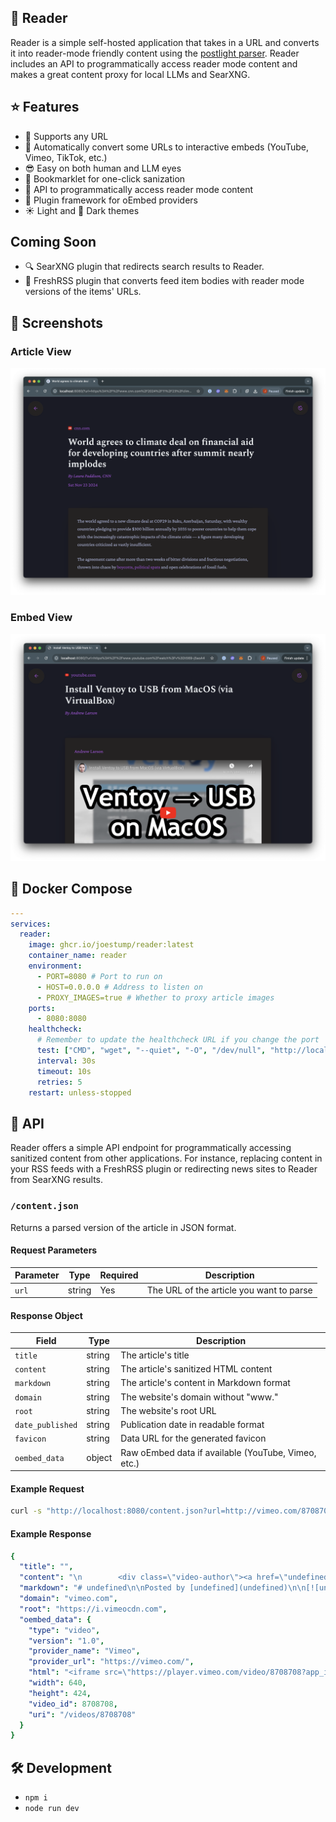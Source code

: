 ## 📖 Reader

Reader is a simple self-hosted application that takes in a URL and converts it into reader-mode friendly content using the [postlight parser](https://github.com/postlight/parser). Reader includes an API to programmatically access reader mode content and makes a great content proxy for local LLMs and SearXNG.

## ⭐️ Features

- 🔗 Supports any URL
- 🎥 Automatically convert some URLs to interactive embeds (YouTube, Vimeo, TikTok, etc.)
- 😎 Easy on both human and LLM eyes
- 🔖 Bookmarklet for one-click sanization
- 🔌 API to programmatically access reader mode content
- 🔌 Plugin framework for oEmbed providers
- ☀️ Light and 🌙 Dark themes

## Coming Soon

- 🔍 SearXNG plugin that redirects search results to Reader.
- 📰 FreshRSS plugin that converts feed item bodies with reader mode versions of the items' URLs.

## 📸 Screenshots

### Article View

![Reader Screenshot](docs/images/screenshot.png)

### Embed View

![Reader Embed Screenshot](docs/images/automatic-oembed.png)

## 🐳 Docker Compose

```yaml
---
services:
  reader:
    image: ghcr.io/joestump/reader:latest
    container_name: reader
    environment:
      - PORT=8080 # Port to run on
      - HOST=0.0.0.0 # Address to listen on
      - PROXY_IMAGES=true # Whether to proxy article images
    ports:
      - 8080:8080
    healthcheck:
      # Remember to update the healthcheck URL if you change the port
      test: ["CMD", "wget", "--quiet", "-O", "/dev/null", "http://localhost:8080"]
      interval: 30s
      timeout: 10s
      retries: 5
    restart: unless-stopped
```

## 🔌 API

Reader offers a simple API endpoint for programmatically accessing sanitized content from other applications. For instance, replacing content in your RSS feeds with a FreshRSS plugin or redirecting news sites to Reader from SearXNG results.

### `/content.json`

Returns a parsed version of the article in JSON format.

#### Request Parameters

| Parameter | Type   | Required | Description                                    |
|-----------|--------|----------|------------------------------------------------|
| `url`     | string | Yes      | The URL of the article you want to parse       |

#### Response Object

| Field            | Type   | Description                                          |
|-----------------|--------|------------------------------------------------------|
| `title`         | string | The article's title                                  |
| `content`       | string | The article's sanitized HTML content                 |
| `markdown`      | string | The article's content in Markdown format             |
| `domain`        | string | The website's domain without "www."                  |
| `root`          | string | The website's root URL                               |
| `date_published`| string | Publication date in readable format                  |
| `favicon`       | string | Data URL for the generated favicon                   |
| `oembed_data`   | object | Raw oEmbed data if available (YouTube, Vimeo, etc.) |

#### Example Request

```bash
curl -s "http://localhost:8080/content.json?url=http://vimeo.com/8708708" | jq
```

#### Example Response

```yaml
{
  "title": "",
  "content": "\n        <div class=\"video-author\"><a href=\"undefined\">undefined</a></div>\n        <div class=\"video-container\">\n          <iframe src=\"https://player.vimeo.com/video/8708708?app_id=122963\" width=\"640\" height=\"424\" frameborder=\"0\" allow=\"autoplay; fullscreen; picture-in-picture; clipboard-write\"></iframe>\n        </div>\n        <div class=\"description\"></div>\n      ",
  "markdown": "# undefined\n\nPosted by [undefined](undefined)\n\n[![undefined](undefined)](http://vimeo.com/8708708)",
  "domain": "vimeo.com",
  "root": "https://i.vimeocdn.com",
  "oembed_data": {
    "type": "video",
    "version": "1.0",
    "provider_name": "Vimeo",
    "provider_url": "https://vimeo.com/",
    "html": "<iframe src=\"https://player.vimeo.com/video/8708708?app_id=122963\" width=\"640\" height=\"424\" frameborder=\"0\" allow=\"autoplay; fullscreen; picture-in-picture; clipboard-write\"></iframe>",
    "width": 640,
    "height": 424,
    "video_id": 8708708,
    "uri": "/videos/8708708"
  }
}
```

## 🛠️ Development

- `npm i`
- `node run dev`
